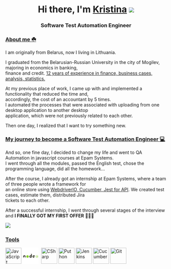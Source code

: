 <body>
  <h1 align="center">
    Hi there, I'm
    <a href="https://www.linkedin.com/in/kristina-garina-automation-software-engineer/" target="_blank">Kristina</a>
    <img src="https://github.com/blackcater/blackcater/raw/main/images/Hi.gif" height="32" />
  </h1>
  <h3 align="center">Software Test Automation Engineer</h3>
         <p>
            <div>
    <h3 align="left"><u>About me ☘️</u></h3>
  </p>
    <h align="left"> 
      I am originally from Belarus, now I living in Lithuania. <br>
      <p>
      I graduated from the Belarusian-Russian University in the city of Mogilev, majoring in economics in banking, <br>
      finance and credit. <u>12 years of experience in finance, business cases, analysis, statistics.</u><br>
    </p>
      <p> 
      At my previous place of work, I came up with and implemented a functionality that reduced the time and, <br>
      accordingly, the cost of an accountant by 5 times.<br>
      I automated the processes that were associated with uploading from one desktop application to another desktop <br>
      application, which were not previously related to each other. <br>
    </p> 
     <p> 
      Then one day, I realized that I want to try something new.
    </p> 
    </h>
  </p>
</div>
<div>
    <h3 align="left"><u>My journey to become a Software Test Automation Engineer 💻</u></h3>
    <p>
    <h>
And so, one fine day, I decided to change my life and went to QA Automation in javascript courses at Epam Systems. <br>
I went through all the modules, passed the English test, chose the programming language, did all the homework...<br>
<p>
After the course, I already got an internship at Epam Systems, where a team of three people wrote a framework for<br>
an online store using <u>WebdriverIO, Cucumber, Jest for API</u>.
 We created test cases, estimate them, distributed Jira <br>
tickets to each other.<br>
</p>
    </h>
    </p>
  <p>
  After a successful internship, I went through several stages of the interview and <b>I FINALLY GOT MY FIRST OFFER</b> 🎉🎉🎉
  </p>
    </div> 
</body>

<body>
    <p dir="auto"><a href="https://www.codewars.com/users/GarinaKristina" rel="nofollow"><img src="https://www.codewars.com/users/GarinaKristina/badges/large" style="max-width: 100%;"></a></p>
</body>
    <h3 align="left"><u>Tools</u></h3>
<div>
 <img src="https://cdn.jsdelivr.net/gh/devicons/devicon/icons/javascript/javascript-plain.svg" title="JavaScript" width="50" height="50"/>
<img src="https://github.com/devicons/devicon/blob/master/icons/nodejs/nodejs-original-wordmark.svg" title="NodeJS" alt="NodeJS" width="50" height="50"/>&nbsp;
<img src="https://cdn.jsdelivr.net/gh/devicons/devicon/icons/csharp/csharp-original.svg" title="CSharp" width="50" height="50" />
  <img src="https://cdn.jsdelivr.net/gh/devicons/devicon/icons/python/python-original-wordmark.svg"  title="Puthon" width="50" height="50" />
    <img src="https://cdn.jsdelivr.net/gh/devicons/devicon/icons/jenkins/jenkins-original.svg" title="Jenkins" width="50" height="50"/>
    <img src="https://cdn.jsdelivr.net/gh/devicons/devicon/icons/cucumber/cucumber-plain.svg" title="Cucumber" width="50" height="50"/>
     <img src="https://cdn.jsdelivr.net/gh/devicons/devicon/icons/git/git-original-wordmark.svg" title="Git" width="50" height="50" />
</div>
